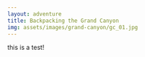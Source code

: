 ```yaml
---
layout: adventure
title: Backpacking the Grand Canyon
img: assets/images/grand-canyon/gc_01.jpg
---
```


this is a test!
